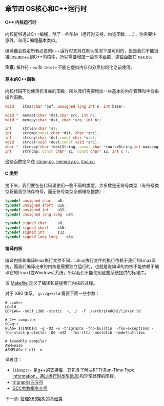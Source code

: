 ## 章节四 OS核心和C++运行时

#### C++ 内核运行时

内核能够通过C++编程，除了一些陷阱（运行时支持，构造函数，...），你需要注意外，和用C编程基本类似。

编译器会假定所有必要的c++运行时支持在默认情况下是可用的，但是我们不能链接[libsupc++](#jump_libsupc++)到C++内核中，所以需要增加一些基本函数，这些函数在 [cxx.cc](https://github.com/SamyPesse/How-to-Make-a-Computer-Operating-System/blob/master/src/kernel/runtime/cxx.cc)。


**注意:** 操作符 `new` 和 `delete` 不能在虚拟内存和分页初始化之前使用。 

#### 基本的C++函数

内核代码不能使用标准库的函数，所以我们需要增加一些基本的内存管理和字符串操作函数。

```cpp
void 	itoa(char *buf, unsigned long int n, int base);

void *	memset(char *dst,char src, int n);
void *	memcpy(char *dst, char *src, int n);

int 	strlen(char *s);
int 	strcmp(const char *dst, char *src);
int 	strcpy(char *dst,const char *src);
void 	strcat(void *dest,const void *src);
char *	strncpy(char *destString, const char *sourceString,int maxLength);
int 	strncmp( const char* s1, const char* s2, int c );
```

这些函数定义在 [string.cc](https://github.com/SamyPesse/How-to-Make-a-Computer-Operating-System/blob/master/src/kernel/runtime/string.cc), [memory.cc](https://github.com/SamyPesse/How-to-Make-a-Computer-Operating-System/blob/master/src/kernel/runtime/memory.cc), [itoa.cc](https://github.com/SamyPesse/How-to-Make-a-Computer-Operating-System/blob/master/src/kernel/runtime/itoa.cc)

#### C 类型
接下来，我们要在在代码里使用一些不同的类型，大多数是无符号类型（有符号类型将最高位储存符号，而无符号类型全都储存整数）:

```cpp
typedef unsigned char 	u8;
typedef unsigned short 	u16;
typedef unsigned int 	u32;
typedef unsigned long long 	u64;

typedef signed char 	s8;
typedef signed short 	s16;
typedef signed int 		s32;
typedef signed long long	s64;
```

#### 编译内核

编译内核和编译linux执行文件不同，Linux执行文件的执行依赖于我们的Linux系统，而我们编译出来的内核是需要独立运行的，也就是说编译的内核不能依赖于编译它的Linux(或Windows)系统，所以我们不能使用这些系统提供的标准库。

该 [Makefile](https://github.com/SamyPesse/How-to-Make-a-Computer-Operating-System/blob/master/src/kernel/Makefile) 
定义了编译和链接我们内核的过程。

对于 X86 体系， `gcc/g++/ld` 需要下面一些参数：

```
# Linker
LD=ld
LDFLAG= -melf_i386 -static  -L ./  -T ./arch/$(ARCH)/linker.ld

# C++ compiler
SC=g++
FLAG= $(INCDIR) -g -O2 -w -trigraphs -fno-builtin  -fno-exceptions -fno-stack-protector -O0 -m32  -fno-rtti -nostdlib -nodefaultlibs 

# Assembly compiler
ASM=nasm
ASMFLAG=-f elf -o
```


译者注：

* <span id="jump_libsupc++">`libsupc++`</span> 是g++的支持库，其包含了解决[RTTI(Run-Time Type Information，通过运行时类型信息)](http://baike.baidu.com/item/RTTI)和异常处理的函数。
* [trigraphs三元符](http://blog.csdn.net/todd911/article/details/8846615)
* [GCC参数指令介绍](http://read.pudn.com/downloads137/doc/comm/586953/GCC%E5%8F%82%E6%95%B0%E8%AF%A6%E8%A7%A3.pdf)

下一章: [管理X86架构的基础类](../Chapter-5/README.md/) 
